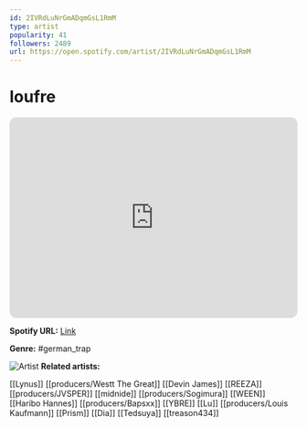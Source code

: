 ```yaml
---
id: 2IVRdLuNrGmADqmGsL1RmM
type: artist
popularity: 41
followers: 2489
url: https://open.spotify.com/artist/2IVRdLuNrGmADqmGsL1RmM
---
```

# loufre

<iframe style="border-radius:12px" src="https://open.spotify.com/embed/artist/2IVRdLuNrGmADqmGsL1RmM" width="100%" height="352" frameBorder="0" allowfullscreen="" allow="autoplay; clipboard-write; encrypted-media; fullscreen; picture-in-picture" loading="lazy"></iframe>

**Spotify URL:** [Link](https://open.spotify.com/artist/2IVRdLuNrGmADqmGsL1RmM)

**Genre:**  #german_trap

![Artist](https://i.scdn.co/image/ab6761610000e5eb3eb6f6d3d6789bfacf611a17)
**Related artists:**

[[Lynus]]
[[producers/Westt The Great]]
[[Devin James]]
[[REEZA]]
[[producers/JVSPER]]
[[midnide]]
[[producers/Sogimura]]
[[WEEN]]
[[Haribo Hannes]]
[[producers/Bapsxx]]
[[YBRE]]
[[Lu]]
[[producers/Louis Kaufmann]]
[[Prism]]
[[Dia]]
[[Tedsuya]]
[[treason434]]
